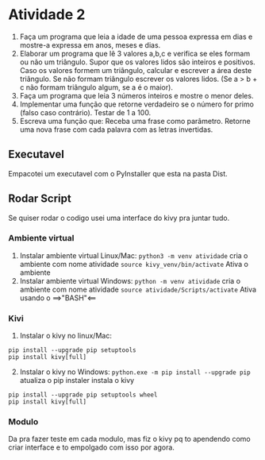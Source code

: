 # Atividade 2

1. Faça um programa que leia a idade de uma pessoa expressa em dias e mostre-a expressa em anos, meses e dias.
2. Elaborar um programa que lê 3 valores a,b,c e verifica se eles formam ou não um triângulo. Supor que os valores lidos são inteiros e positivos. Caso os valores formem um triângulo, calcular e escrever a área deste triângulo. Se não formam triângulo escrever os valores lidos. (Se a > b + c não formam triângulo algum, se a é o maior).
3. Faça um programa que leia 3 números inteiros e mostre o menor deles.
4. Implementar uma função que retorne verdadeiro se o número for primo (falso caso contrário). Testar de 1 a 100.
5. Escreva uma função que:
Receba uma frase como parâmetro.
Retorne uma nova frase com cada palavra com as letras invertidas.

## Executavel
Empacotei um executavel com o PyInstaller que esta na pasta Dist.

## Rodar Script
Se quiser rodar o codigo usei uma interface do kivy pra juntar tudo.
### Ambiente virtual
1. Instalar ambiente virtual Linux/Mac:
`python3 -m venv atividade` cria o ambiente com nome atividade
`source kivy_venv/bin/activate` Ativa o ambiente
2. Instalar ambiente virtual Windows:
`python -m venv atividade` cria o ambiente com nome atividade
`source atividade/Scripts/activate` Ativa usando o ==>"BASH"<==

### Kivi
1. Instalar o kivy no linux/Mac:
```
pip install --upgrade pip setuptools
pip install kivy[full]
```

2. Instalar o kivy no Windows:
`python.exe -m pip install --upgrade pip` atualiza o pip instaler
instala o kivy
```
pip install --upgrade pip setuptools wheel
pip install kivy[full]
```

### Modulo
Da pra fazer teste em cada modulo, mas fiz o kivy pq to apendendo como criar interface e to empolgado com isso por agora.